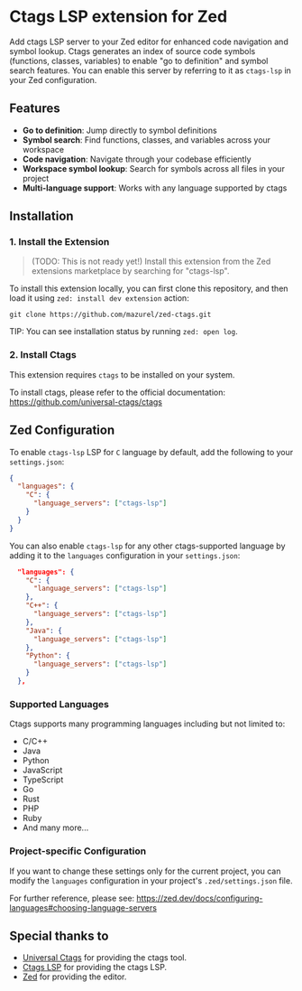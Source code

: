 # Ctags LSP extension for Zed

Add ctags LSP server to your Zed editor for enhanced code navigation and symbol lookup.
Ctags generates an index of source code symbols (functions, classes, variables) to enable "go to definition" and symbol search features.
You can enable this server by referring to it as `ctags-lsp` in your Zed configuration.

## Features

- **Go to definition**: Jump directly to symbol definitions
- **Symbol search**: Find functions, classes, and variables across your workspace
- **Code navigation**: Navigate through your codebase efficiently
- **Workspace symbol lookup**: Search for symbols across all files in your project
- **Multi-language support**: Works with any language supported by ctags

## Installation

### 1. Install the Extension

> (TODO: This is not ready yet!) Install this extension from the Zed extensions marketplace by searching for "ctags-lsp".

To install this extension locally, you can first clone this repository, and then load it using `zed: install dev extension` action:

```shell
git clone https://github.com/mazurel/zed-ctags.git
```

TIP: You can see installation status by running `zed: open log`.

### 2. Install Ctags

This extension requires `ctags` to be installed on your system.

To install ctags, please refer to the official documentation: https://github.com/universal-ctags/ctags

## Zed Configuration

To enable `ctags-lsp` LSP for `C` language by default, add the following to your `settings.json`:

```json
{
  "languages": {
    "C": {
      "language_servers": ["ctags-lsp"]
    }
  }
}
```

You can also enable `ctags-lsp` for any other ctags-supported language by adding it to the `languages` configuration in your `settings.json`:

```json
  "languages": {
    "C": {
      "language_servers": ["ctags-lsp"]
    },
    "C++": {
      "language_servers": ["ctags-lsp"]
    },
    "Java": {
      "language_servers": ["ctags-lsp"]
    },
    "Python": {
      "language_servers": ["ctags-lsp"]
    }
  },
```

### Supported Languages

Ctags supports many programming languages including but not limited to:
- C/C++
- Java
- Python
- JavaScript
- TypeScript
- Go
- Rust
- PHP
- Ruby
- And many more...

### Project-specific Configuration

If you want to change these settings only for the current project, you can modify the `languages` configuration in your project's `.zed/settings.json` file.

For further reference, please see: https://zed.dev/docs/configuring-languages#choosing-language-servers

## Special thanks to

- [Universal Ctags](https://github.com/universal-ctags/ctags) for providing the ctags tool.
- [Ctags LSP](https://github.com/netmute/ctags-lsp) for providing the ctags LSP.
- [Zed](https://zed.dev) for providing the editor.
